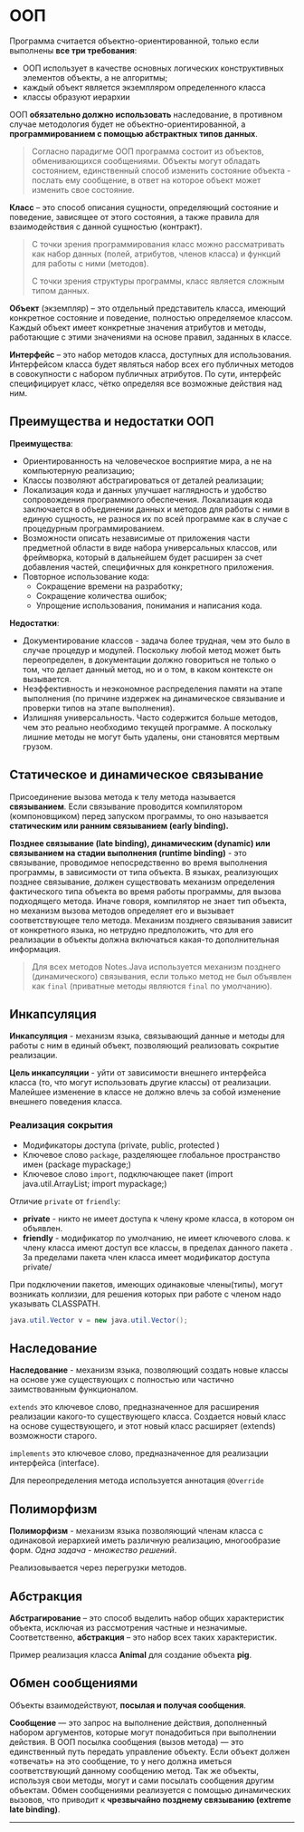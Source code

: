 # ООП

Программа считается объектно-ориентированной, только если выполнены **все три требования**:
- ООП использует в качестве основных логических конструктивных элементов объекты, а не алгоритмы;
- каждый объект является экземпляром определенного класса
- классы образуют иерархии

ООП **обязательно должно использовать** наследование, в противном случае методология будет не объектно-ориентированной, а **программированием с помощью абстрактных типов данных**.

> Согласно парадигме ООП программа состоит из объектов, обменивающихся сообщениями. Объекты могут обладать состоянием, единственный способ изменить состояние объекта - послать ему сообщение, в ответ на которое объект может изменить свое состояние.

**Класс** – это способ описания сущности, определяющий состояние и поведение, зависящее от этого состояния, а также правила для взаимодействия с данной сущностью (контракт).

>С точки зрения программирования класс можно рассматривать как набор данных (полей, атрибутов, членов класса) и функций для работы с ними (методов).
>
>С точки зрения структуры программы, класс является сложным типом данных.

**Объект** (экземпляр) – это отдельный представитель класса, имеющий конкретное состояние и поведение, полностью определяемое классом. Каждый объект имеет конкретные значения атрибутов и методы, работающие с этими значениями на основе правил, заданных в классе.

**Интерфейс** – это набор методов класса, доступных для использования. Интерфейсом класса будет являться набор всех его публичных методов в совокупности с набором публичных атрибутов. По сути, интерфейс специфицирует класс, чётко определяя все возможные действия над ним.

<a name = "OOPpluses"></a>

## Преимущества и недостатки ООП

**Преимущества**:
- Ориентированность на человеческое восприятие мира, а не на компьютерную реализацию;
- Классы позволяют абстрагироваться от деталей реализации;
- Локализация кода и данных улучшает наглядность и удобство сопровождения программного обеспечения.
  Локализация кода заключается в объединении данных и методов для работы с ними в единую
  сущность, не разнося их по всей программе как в случае с процедурным программированием.
- Возможности описать независимые от приложения части предметной области в виде набора универсальных классов, или фреймворка, который в дальнейшем будет расширен за счет добавления частей, специфичных для конкретного приложения.
- Повторное использование кода:
    - Сокращение времени на разработку;
    - Сокращение количества ошибок;
    - Упрощение использования, понимания и написания кода.

**Недостатки**:
- Документирование классов - задача более трудная, чем это было в случае процедур и модулей. Поскольку любой метод может быть переопределен, в документации должно говориться не только о том, что делает данный метод, но и о том, в каком контексте он вызывается.
- Неэффективность и неэкономное распределения памяти на этапе выполнения (по причине издержек на динамическое связывание и проверки типов на этапе выполнения).
- Излишняя универсальность. Часто содержится больше методов, чем это реально необходимо текущей программе. А поскольку лишние методы не могут быть удалены, они становятся мертвым грузом.

<a name = "OOPbinding"></a>

## Статическое и динамическое связывание

Присоединение вызова метода к телу метода называется **связыванием**.
Если связывание проводится компилятором (компоновщиком) перед запуском программы, то оно называется **статическим или ранним связыванием (early binding).**

**Позднее связывание (late binding), динамическим (dynamic) или связыванием на стадии выполнения (runtime binding)** - это связывание, проводимое непосредственно во время выполнения программы, в зависимости от типа объекта.
В языках, реализующих позднее связывание, должен существовать механизм определения фактического типа объекта во время работы программы, для вызова подходящего метода.
Иначе говоря, компилятор не знает тип объекта, но механизм вызова методов определяет его и вызывает соответствующее тело метода. Механизм позднего связывания зависит от конкретного языка, но нетрудно предположить, что для его реализации в объекты должна включаться какая-то дополнительная информация.

> Для всех методов Notes.Java используется механизм позднего (динамического) связывания, если только метод не был объявлен как `final` (приватные методы являются `final` по умолчанию).

<a name = "OOPIncaps"></a>

## Инкапсуляция

**Инкапсуляция** - механизм языка, связывающий данные и методы для работы с ним в единый объект, позволяющий реализовать сокрытие реализации.

**Цель инкапсуляции** - уйти от зависимости внешнего интерфейса класса (то, что могут использовать другие классы) от реализации. Малейшее изменение в классе не должно влечь за собой изменение внешнего поведения класса.

### Реализация сокрытия

- Модификаторы доступа (private, public, protected )
- Ключевое слово `package`, разделяющее глобальное пространство имен (package mypackage;)
- Ключевое слово `import`, подключающее пакет (import java.util.ArrayList; import mypackage;)

Отличие `private` от `friendly`:
- **private** - никто не имеет доступа к члену кроме класса, в котором он объявлен.
- **friendly** - модификатор по умолчанию, не имеет ключевого слова. к члену класса имеют доступ все классы, в пределах данного пакета
  . За пределами пакета член класса имеет модификатор доступа private/

При подключении пакетов, имеющих одинаковые члены(типы), могут возникать коллизии, для решения которых
при работе с членом надо указывать CLASSPATH.

```java
java.util.Vector v = new java.util.Vector();
```

<a name = "OOPInherit"></a>

## Наследование

**Наследование** - механизм языка, позволяющий создать новые классы на основе уже существующих с полностью
или частично заимствованным функционалом.

`extends` это ключевое слово, предназначенное для расширения реализации какого-то существующего класса. Создается
новый класс на основе существующего, и этот новый класс расширяет (extends) возможности старого.

`implements` это ключевое слово, предназначенное для реализации интерфейса (interface).

Для переопределения метода используется аннотация `@Override`

<a name = "OOPPolymorph"></a>

## Полиморфизм

**Полиморфизм** - механизм языка позволяющий членам класса с одинаковой иерархией иметь различную реализацию,
многообразие форм. _Одна задача - множество решений_.

Реализовывается через перегрузки методов.

<a name = "Abstract"></a>

## Абстракция

**Абстрагирование** – это способ выделить набор общих характеристик объекта, исключая из рассмотрения частные и незначимые.
Соответственно, **абстракция** – это набор всех таких характеристик.

Пример реализация класса **Animal** для создание объекта **pig**.

<a name = "Letters"></a>

## Обмен сообщениями

Объекты взаимодействуют, **посылая и получая сообщения**.

**Сообщение** — это запрос на выполнение действия, дополненный набором аргументов, которые могут понадобиться при выполнении действия. В ООП посылка сообщения (вызов метода) — это единственный путь передать управление объекту. Если объект должен «отвечать» на это сообщение, то у него должна иметься соответствующий данному сообщению метод.
Так же объекты, используя свои методы, могут и сами посылать сообщения другим объектам. Обмен сообщениями реализуется с помощью динамических вызовов, что приводит к **чрезвычайно позднему связыванию (extreme late binding)**.

---